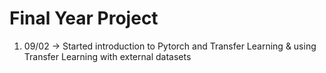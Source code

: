 # Final Year Project

1. 09/02 -> Started introduction to Pytorch and Transfer Learning & using Transfer Learning with external datasets
